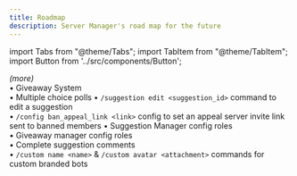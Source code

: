 ```yaml
---
title: Roadmap
description: Server Manager's road map for the future
---
```


import Tabs from "@theme/Tabs";
import TabItem from "@theme/TabItem";
import Button from '../src/components/Button';

<Tabs>
  <TabItem value="roadmap-completed" label="✅ Completed">
    <em>(more)</em>
    <br/>
    • Giveaway System
    <br/>
    • Multiple choice polls
  </TabItem>
  <TabItem value="roadmap-planned" label="📃 Planned (soon)">
    • <code>/suggestion edit &lt;suggestion_id&gt;</code> command to edit a suggestion
    <br/>
    • <code>/config ban_appeal_link &lt;link&gt;</code> config to set an appeal server invite link sent to banned members
  </TabItem>
  <TabItem value="roadmap-coming-soon" label="📮 Coming Soon" default>
    • Suggestion Manager config roles
    <br/>
    • Giveaway manager config roles
    <br/>
    • Complete suggestion comments
    <br/>
    • <code>/custom name &lt;name&gt;</code> & <code>/custom avatar &lt;attachment&gt;</code> commands for custom branded bots
    <br/>
  </TabItem>
</Tabs>
